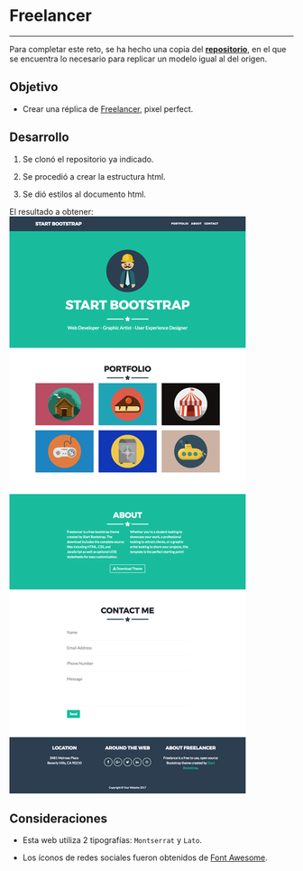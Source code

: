 # Freelancer
***

Para completar este reto, se ha hecho una copia del  [**repositorio**](https://gist.github.com/ivandevp/1de47ae69a5e139a6622d78c882e1f74), en el que se encuentra lo necesario para replicar un modelo igual al del origen.

## Objetivo
* Crear una réplica de [Freelancer](https://blackrockdigital.github.io/startbootstrap-freelancer/), pixel perfect.

## Desarrollo

1. Se clonó el repositorio ya indicado.

2. Se procedió a crear la estructura html.

3. Se dió estilos al documento html.

El resultado a obtener: ![Freelancer Website](assets/docs/fullpage.png)

## Consideraciones

* Esta web utiliza 2 tipografías: `Montserrat` y `Lato`.

* Los íconos de redes sociales fueron obtenidos de [Font Awesome](http://fontawesome.io/).
